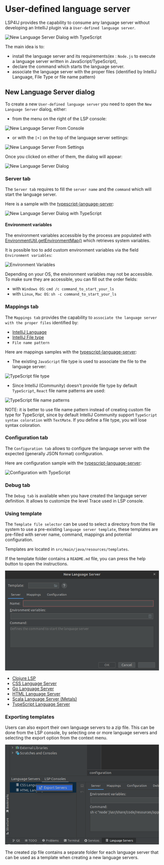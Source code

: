 # User-defined language server

LSP4IJ provides the capability to consume any language server without developing
an IntelliJ plugin via a `User-defined language server`.

![New Language Server Dialog with TypeScript](./images/user-defined-ls/TypeScriptServerDialog.png)

The main idea is to: 

 * install the language server and its requirements(ex : `Node.js` to 
execute a language server written in JavaScript/TypeScript), 
 * declare the command which starts the language server.
 * associate the language server with the proper files (identified by IntelliJ Language, File Type or file name pattern)

## New Language Server dialog

To create a new `User-defined language server` you need to open the `New Language Server` dialog, either:

 * from the menu on the right of the LSP console:

![New Language Server From Console](./images/user-defined-ls/NewLanguageServerFromConsole.png)

* or with the `[+]` on the top of the language server settings:

![New Language Server From Settings](./images/user-defined-ls/NewLanguageServerFromSettings.png)

Once you clicked on either of them, the dialog will appear:

![New Language Server Dialog](./images/user-defined-ls/NewLanguageServerDialogEmpty.png)

### Server tab

The `Server tab` requires to fill the `server name` and the `command` which will start the language server.

Here is a sample with the [typescript-language-server](https://github.com/typescript-language-server/typescript-language-server):

![New Language Server Dialog with TypeScript](./images/user-defined-ls/TypeScriptServerDialog.png)

#### Environment variables

The environment variables accessible by the process are populated with 
[EnvironmentUtil.getEnvironmentMap()](https://github.com/JetBrains/intellij-community/blob/3a527a2c9b56209c09852ba7bc89d80bc31e1c04/platform/util/src/com/intellij/util/EnvironmentUtil.java#L85) 
which retrieves system variables.

It is possible too to add custom environment variables via the field `Environment variables`:

![Environment Variables](./images/user-defined-ls/EnvironmentVariables.png)

Depending on your OS, the environment variables may not be accessible. To make sure they are accessible, you can fill out the order fields:

* with `Windows OS`: `cmd /c command_to_start_your_ls`
* with `Linux`, `Mac OS`: `sh -c command_to_start_your_ls`

### Mappings tab

The `Mappings tab` provides the capability to `associate the language server with the proper files` identified by: 

 * [IntelliJ  Language](https://plugins.jetbrains.com/docs/intellij/custom-language-support.html) 
 * [IntelliJ File type](https://www.jetbrains.com/help/idea/creating-and-registering-file-types.html) 
 * `File name pattern`

Here are mappings samples with the [typescript-language-server](https://github.com/typescript-language-server/typescript-language-server):

 * The existing `JavaScript` file type is used to associate the file to the language server: 

![TypeScript file type](./images/user-defined-ls/TypeScriptServerDialog_FileType.png)

* Since IntelliJ (Community) doesn't provide file type by default `TypeScript`, `React` file name patterns are used:

![TypeScript file name patterns](./images/user-defined-ls/TypeScriptServerDialog_FileNamePatterns.png)

NOTE: it is better to use file name pattern instead of creating custom file type for TypeScript, since by default 
IntelliJ Community support `TypeScript syntax coloration` with `TextMate`. If you define a file type, you will
lose syntax coloration.

### Configuration tab

The `Configuration tab` allows to configure the language server with the expected (generally JSON format) configuration. 

Here are configuration sample with the [typescript-language-server](https://github.com/typescript-language-server/typescript-language-server):

![Configuration with TypeScript](./images/user-defined-ls/TypeScriptServerDialog_Configuration.png)

### Debug tab

The `Debug tab` is available when you have created the language server definition. It allows to customize the 
level Trace used in LSP console.

### Using template

The `Template file selector` can be used to select a directory from the file system to use a pre-existing `language server template`, 
these templates are pre-filled with server name, command, mappings and potential configuration.

Templates are located in `src/main/java/resources/templates`.

If the template folder contains a `README.md` file, you can press the help button to open the instructions.

![New Language Server with Template](./images/user-defined-ls/NewLanguageServerWithTemplate.png)

 * [Clojure LSP](./user-defined-ls/clojure-lsp.md)
 * [CSS Language Server](./user-defined-ls/vscode-css-language-server.md)
 * [Go Language Server](./user-defined-ls/gopls.md) 
 * [HTML Language Server](./user-defined-ls/vscode-html-language-server.md)
 * [Scala Language Server (Metals)](./user-defined-ls/metals.md)
 * [TypeScript Language Server](./user-defined-ls/typescript-language-server.md)

### Exporting templates

Users can also export their own language servers to a zip file. This can be done from the LSP console, 
by selecting one or more language servers and selecting the export option from the context menu.

![Export Language Servers to a Zip](./images/user-defined-ls/ExportUserDefinedLanguageServer.png)

The created zip file contains a separate folder for each language server that can be used as a template 
when creating a new language servers.